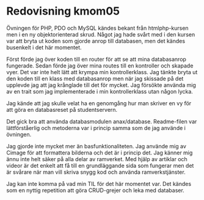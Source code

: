 ---
---
Redovisning kmom05
=========================


Övningen för PHP, PDO och MySQL kändes bekant från htmlphp-kursen men i en ny
objektorienterad skrud. Något jag hade svårt med i den kursen var att bryta ut
koden som gjorde anrop till databasen, men det kändes busenkelt i det här momentet.

Först förde jag över koden till en router för att se att mina databasanrop fungerade.
Sedan förde jag över mina routes till en kontroller och skapade vyer.
Det var inte helt lätt att krympa min kontrollerklass. Jag tänkte bryta ut den
koden till en klass med databasanrop men när jag skissade på det upplevde jag
att jag krånglade till det för mycket. Jag försökte använda mig av en trait som
jag implementerade i min kontrollerklass utan någon lycka.

Jag kände att jag skulle velat ha en genomgång hur man skriver en vy för att göra
en databasreset på studentservern.

Det gick bra att använda databasmodulen anax/database. Readme-filen var lättförståerlig och
metoderna var i princip samma som de jag använde i övningen.

Jag gjorde inte mycket mer än basfunktionaliteten. Jag använde mig av Cimage för att formattera bilderna och det
är i princip det. 
Jag känner mig ännu inte helt säker på alla delar av ramverket. Med hjälp av
artiklar och videor är det enkelt att få till en grundläggande sida som fungerar
men det är svårare när man vill skriva snygg kod och använda ramverkstjänster.

Jag kan inte komma på vad min TIL för det här momentet var. Det kändes som en nyttig
repetition att göra CRUD-grejer och leka med databaser.
